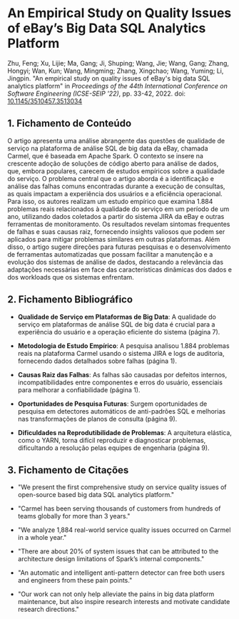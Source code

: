 # An Empirical Study on Quality Issues of eBay’s Big Data SQL Analytics Platform

Zhu, Feng; Xu, Lijie; Ma, Gang; Ji, Shuping; Wang, Jie; Wang, Gang; Zhang, Hongyi; Wan, Kun; Wang, Mingming; Zhang, Xingchao; Wang, Yuming; Li, Jingpin. "An empirical study on quality issues of eBay's big data SQL analytics platform" in *Proceedings of the 44th International Conference on Software Engineering (ICSE-SEIP '22)*, pp. 33-42, 2022\. doi: [10.1145/3510457.3513034](https://doi.org/10.1145/3510457.3513034)

## 1\. Fichamento de Conteúdo

O artigo apresenta uma análise abrangente das questões de qualidade de serviço na plataforma de análise SQL de big data da eBay, chamada Carmel, que é baseada em Apache Spark. O contexto se insere na crescente adoção de soluções de código aberto para análise de dados, que, embora populares, carecem de estudos empíricos sobre a qualidade do serviço. O problema central que o artigo aborda é a identificação e análise das falhas comuns encontradas durante a execução de consultas, as quais impactam a experiência dos usuários e a eficiência operacional. Para isso, os autores realizam um estudo empírico que examina 1.884 problemas reais relacionados à qualidade do serviço em um período de um ano, utilizando dados coletados a partir do sistema JIRA da eBay e outras ferramentas de monitoramento. Os resultados revelam sintomas frequentes de falhas e suas causas raiz, fornecendo insights valiosos que podem ser aplicados para mitigar problemas similares em outras plataformas. Além disso, o artigo sugere direções para futuras pesquisas e o desenvolvimento de ferramentas automatizadas que possam facilitar a manutenção e a evolução dos sistemas de análise de dados, destacando a relevância das adaptações necessárias em face das características dinâmicas dos dados e dos workloads que os sistemas enfrentam.

## 2\. Fichamento Bibliográfico 

* **Qualidade de Serviço em Plataformas de Big Data**: A qualidade do serviço em plataformas de análise SQL de big data é crucial para a experiência do usuário e a operação eficiente do sistema (página 7).

* **Metodologia de Estudo Empírico**: A pesquisa analisou 1.884 problemas reais na plataforma Carmel usando o sistema JIRA e logs de auditoria, fornecendo dados detalhados sobre falhas (página 1).

* **Causas Raiz das Falhas**: As falhas são causadas por defeitos internos, incompatibilidades entre componentes e erros do usuário, essenciais para melhorar a confiabilidade (página 1).

* **Oportunidades de Pesquisa Futuras**: Surgem oportunidades de pesquisa em detectores automáticos de anti-padrões SQL e melhorias nas transformações de planos de consulta (página 9).

* **Dificuldades na Reprodutibilidade de Problemas**: A arquitetura elástica, como o YARN, torna difícil reproduzir e diagnosticar problemas, dificultando a resolução pelas equipes de engenharia (página 9).

## 3\. Fichamento de Citações 

* "We present the first comprehensive study on service quality issues of open-source based big data SQL analytics platform."

* "Carmel has been serving thousands of customers from hundreds of teams globally for more than 3 years."

* "We analyze 1,884 real-world service quality issues occurred on Carmel in a whole year."

* "There are about 20% of system issues that can be attributed to the architecture design limitations of Spark’s internal components."

* "An automatic and intelligent anti-pattern detector can free both users and engineers from these pain points."

* "Our work can not only help alleviate the pains in big data platform maintenance, but also inspire research interests and motivate candidate research directions."